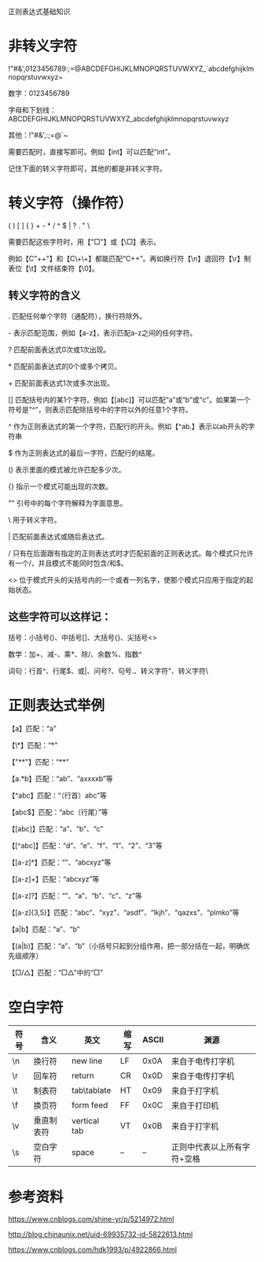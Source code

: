 正则表达式基础知识

# 非转义字符

!"\#\&',0123456789:;=\@ABCDEFGHIJKLMNOPQRSTUVWXYZ_\`abcdefghijklmnopqrstuvwxyz\~

数字：0123456789

字母和下划线：ABCDEFGHIJKLMNOPQRSTUVWXYZ_abcdefghijklmnopqrstuvwxyz

其他：!"\#\&',:;=\@\`\~

需要匹配时，直接写即可。例如【int】可以匹配“int”。

记住下面的转义字符即可，其他的都是非转义字符。

# 转义字符（操作符）

( ) [ ] \{ \} + - \* / \^ \$ \| ? . " \\

需要匹配这些字符时，用【"□"】或【\\□】表示。

例如【C"\+\+"】和【C\\+\\+】都能匹配“C++”。再如换行符【\\n】退回符【\\r】制表位【\\t】文件结束符【\\0】。

## 转义字符的含义

. 匹配任何单个字符（通配符），换行符除外。

\- 表示匹配范围，例如【a-z】，表示匹配a-z之间的任何字符。

? 匹配前面表达式0次或1次出现。

\* 匹配前面表达式的0个或多个拷贝。

\+ 匹配前面表达式1次或多次出现。

[]
匹配括号内的某1个字符。例如【[abc]】可以匹配“a”或“b”或“c”。如果第一个符号是”\^”，则表示匹配除括号中的字符以外的任意1个字符。

\^ 作为正则表达式的第一个字符，匹配行的开头。例如【\^ab.】表示以ab开头的字符串

\$ 作为正则表达式的最后一字符，匹配行的结尾。

() 表示里面的模式被允许匹配多少次。

{} 指示一个模式可能出现的次数。

"" 引号中的每个字符解释为字面意思。

\\ 用于转义字符。

\| 匹配前面表达式或随后表达式。

/
只有在后面跟有指定的正则表达式时才匹配前面的正则表达式。每个模式只允许有一个/，并且模式不能同时包含/和\$。

\<\>
位于模式开头的尖括号内的一个或者一列名字，使那个模式只应用于指定的起始状态。

## 这些字符可以这样记：

括号：小括号()、中括号[]、大括号{}、尖括号\<\>

数学：加+、减-、乘\*、除/、余数%、指数\^

词句：行首\^、行尾\$、或\|、问号?、句号.、转义字符"、转义字符\\

# 正则表达式举例

【a】匹配：“a”

【\\\*】匹配：“\*”

【"\*\*"】匹配：“\*\*”

【a.\*b】匹配：“ab”、“axxxxb”等

【\^abc】匹配：“（行首）abc”等

【abc\$】匹配：“abc（行尾）”等

【[abc]】匹配：“a”、“b”、“c”

【[\^abc]】匹配：“d”、“e”、“f”、“1”、“2”、“3”等

【[a-z]\*】匹配：“”、“abcxyz”等

【[a-z]+】匹配：“abcxyz”等

【[a-z]?】匹配：“”、“a”、“b”、“c”、“z”等

【[a-z]{3,5}】匹配：“abc”、“xyz”、“asdf”、“lkjh”、“qazxs”、“plmko”等

【a\|b】匹配：“a”、“b”

【(a\|b)】匹配：“a”、“b”（小括号只起到分组作用，把一部分括在一起，明确优先级顺序）

【□/△】匹配：“□△”中的“□”

# 空白字符

| 符号 | 含义       | 英文         | 缩写 | ASCII | 渊源                        |
|------|------------|--------------|------|-------|-----------------------------|
| \\n  | 换行符     | new line     | LF   | 0x0A  | 来自于电传打字机            |
| \\r  | 回车符     | return       | CR   | 0x0D  | 来自于电传打字机            |
| \\t  | 制表符     | tab\\tablate | HT   | 0x09  | 来自于打字机                |
| \\f  | 换页符     | form feed    | FF   | 0x0C  | 来自于打印机                |
| \\v  | 垂直制表符 | vertical tab | VT   | 0x0B  | 来自于打字机                |
| \\s  | 空白字符   | space        | –    | –     | 正则中代表以上所有字符+空格 |


# 参考资料

https://www.cnblogs.com/shine-yr/p/5214972.html

http://blog.chinaunix.net/uid-69935732-id-5822613.html

https://www.cnblogs.com/hdk1993/p/4922866.html
